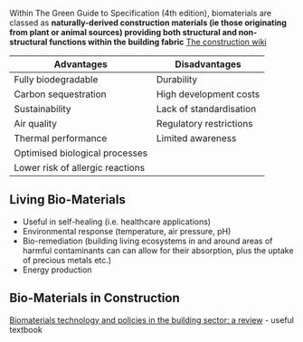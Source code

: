 Within The Green Guide to Specification (4th edition), biomaterials are classed as **naturally-derived construction materials (ie those originating from plant or animal sources) providing both structural and non-structural functions within the building fabric** [The construction wiki](https://www.designingbuildings.co.uk/wiki/Biomaterial)

| Advantages                       | Disadvantages           |
| -------------------------------- | ----------------------- |
| Fully biodegradable              | Durability              |
| Carbon sequestration             | High development costs  |
| Sustainability                   | Lack of standardisation |
| Air quality                      | Regulatory restrictions |
| Thermal performance              | Limited awareness       |
| Optimised biological processes   |                         |
| Lower risk of allergic reactions |                         |
## Living Bio-Materials

- Useful in self-healing (i.e. healthcare applications)
- Environmental response (temperature, air pressure, pH)
- Bio-remediation (building living ecosystems in and around areas of harmful contaminants can can allow for their absorption, plus the uptake of precious metals etc.)
- Energy production

## Bio-Materials in Construction
[Biomaterials technology and policies in the building sector: a review](https://link.springer.com/article/10.1007/s10311-023-01689-w) - useful textbook

